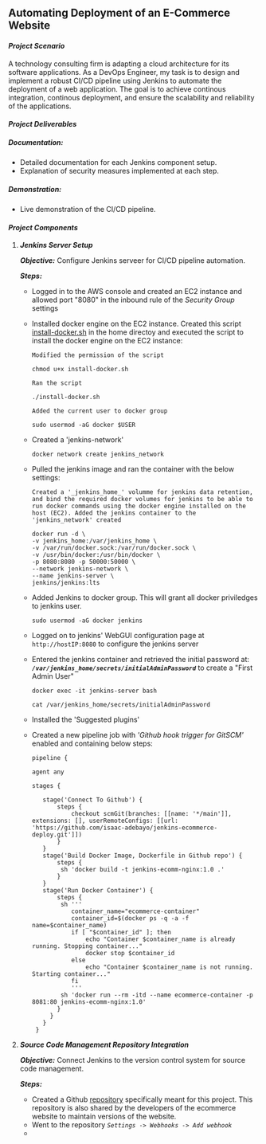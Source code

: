 ## Automating Deployment of an E-Commerce Website

#### _Project Scenario_
A technology consulting firm is adapting a cloud architecture for its software applications. As a DevOps Engineer, my task is to design and implement a robust CI/CD pipeline using Jenkins to automate the deployment of a web application. The goal is to achieve continous integration, continous deployment, and ensure the scalability and reliability of the applications.

#### _Project Deliverables_
##### Documentation:
  - Detailed documentation for each Jenkins component setup.
  - Explanation of security measures implemented at each step.
##### Demonstration:
  - Live demonstration of the CI/CD pipeline.

#### _Project Components_
1. **_Jenkins Server Setup_** <br>

   **_Objective:_** Configure Jenkins serveer for CI/CD pipeline automation. <br>
   
   **_Steps:_**
   - Logged in to the AWS console and created an EC2 instance and allowed port "8080" in the inbound rule of the _Security Group_ settings
   - Installed docker engine on the EC2 instance. Created this script [install-docker.sh](install-docker.sh) in the home directoy and executed the script to install the docker engine on the EC2 instance:
     
     `Modified the permission of the script`
     ```
     chmod u+x install-docker.sh
     ```
     `Ran the script`
     ```
     ./install-docker.sh
     ```
     `Added the current user to docker group`
     ```
     sudo usermod -aG docker $USER
     ```
   - Created a 'jenkins-network'
     ```
     docker network create jenkins_network
     ```
   - Pulled the jenkins image and ran the container with the below settings:
     
     `Created a '_jenkins_home_' volumme for jenkins data retention, and bind the required docker volumes for jenkins to be able to run docker commands using the docker engine installed on the host (EC2). Added the jenkins container to the 'jenkins_network' created`
     ```
     docker run -d \
     -v jenkins_home:/var/jenkins_home \
     -v /var/run/docker.sock:/var/run/docker.sock \
     -v /usr/bin/docker:/usr/bin/docker \
     -p 8080:8080 -p 50000:50000 \
     --network jenkins-network \
     --name jenkins-server \
     jenkins/jenkins:lts
     ```
   - Added Jenkins to docker group. This will grant all docker priviledges to jenkins user.
     ```
     sudo usermod -aG docker jenkins
     ```
   - Logged on to jenkins' WebGUI configuration page at `http://hostIP:8080` to configure the jenkins server
   - Entered the jenkins container and retrieved the initial password at: **_`/var/jenkins_home/secrets/initialAdminPassword`_** to create a "First Admin User"
     ```
     docker exec -it jenkins-server bash
     ```
     ```
     cat /var/jenkins_home/secrets/initialAdminPassword
     ```
   - Installed the 'Suggested plugins'
   - Created a new pipeline job with _'Github hook trigger for GitSCM'_ enabled and containing below steps:
     ```
     pipeline {

     agent any

     stages {
   
        stage('Connect To Github') {
            steps {
                checkout scmGit(branches: [[name: '*/main']], extensions: [], userRemoteConfigs: [[url: 'https://github.com/isaac-adebayo/jenkins-ecommerce-deploy.git']])
            }
        }
        stage('Build Docker Image, Dockerfile in Github repo') {
            steps {
             sh 'docker build -t jenkins-ecomm-nginx:1.0 .'
            }
        }
        stage('Run Docker Container') {
            steps {
             sh '''
                container_name="ecommerce-container"
                container_id=$(docker ps -q -a -f name=$container_name)
                if [ "$container_id" ]; then
                    echo "Container $container_name is already running. Stopping container..."
                    docker stop $container_id
                else
                    echo "Container $container_name is not running. Starting container..."
                fi
                '''
             sh 'docker run --rm -itd --name ecommerce-container -p 8081:80 jenkins-ecomm-nginx:1.0'
            }
          }
        }
      }
     ```
2. **_Source Code Management Repository Integration_** <br>

   **_Objective:_** Connect Jenkins to the version control system for source code management. <br>
   
   **_Steps:_** <br>
   
   - Created a Github [repository](https://github.com/isaac-adebayo/jenkins-ecommerce-deploy.git) specifically meant for this project. This repository is also shared by the developers of the ecommerce website to maintain versions of the website.
   - Went to the repository _`Settings -> Webhooks -> Add webhook`_
   - 
